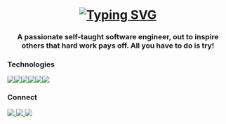 
 <h1 align="center" style="color: red">
<!-- <a href="https://git.io/typing-svg"><img src="https://readme-typing-svg.herokuapp.com?font=Fira+Code&weight=800&duration=4000&pause=1000&color=34F700&width=435&lines=Hey!+%F0%9F%91%8B%F0%9F%8F%BF+I'm+Kenny+Allen!;A+passionate+self-taught+;Software+Engineer;out+to+inspire+others+hard+work;pays+off.;All+you+have+to+do+;Is+Try!;" alt="Typing SVG" /></a> -->
<a href="https://git.io/typing-svg"><img src="https://readme-typing-svg.herokuapp.com?font=Fira+Code&weight=800&size=20&duration=4000&pause=1000&color=34F700&width=435&lines=%F0%9F%9B%91%F0%9F%9A%A7Under+Construction!!%F0%9F%9A%A7%F0%9F%9B%91" alt="Typing SVG" /></a>

</h1>
<!-- +Software+Engineer+out+to+inspire+others+that+hard+work+pays+off.+All+you+have+to+do+is+try!;" -->
<h3 align="center">A passionate self-taught software engineer, out to inspire others that hard work pays off. All you have to do is try!</h3>
						
<h3 align="left">Technologies</h3>
<p align="left"><a target="_blank" rel="noopener noreferrer nofollow" href="https://camo.githubusercontent.com/b162fda800f99b597682cc02c227775166637ab7793af44821d09ef448ce366a/68747470733a2f2f696d672e736869656c64732e696f2f7374617469632f76313f6c6162656c3d7c266d6573736167653d48544d4c3526636f6c6f723d323335353566267374796c653d706c6173746963266c6f676f3d68746d6c35"><img src="https://camo.githubusercontent.com/b162fda800f99b597682cc02c227775166637ab7793af44821d09ef448ce366a/68747470733a2f2f696d672e736869656c64732e696f2f7374617469632f76313f6c6162656c3d7c266d6573736167653d48544d4c3526636f6c6f723d323335353566267374796c653d706c6173746963266c6f676f3d68746d6c35" data-canonical-src="https://img.shields.io/static/v1?label=|&amp;message=HTML5&amp;color=23555f&amp;style=plastic&amp;logo=html5" style="max-width: 100%;"></a><a target="_blank" rel="noopener noreferrer nofollow" href="https://camo.githubusercontent.com/bfd7e1e245a50520464a56653b1978a9a4d07a95a5edb3aec3f995226318cd7e/68747470733a2f2f696d672e736869656c64732e696f2f7374617469632f76313f6c6162656c3d7c266d6573736167653d4353533326636f6c6f723d323835663635267374796c653d706c6173746963266c6f676f3d63737333"><img src="https://camo.githubusercontent.com/bfd7e1e245a50520464a56653b1978a9a4d07a95a5edb3aec3f995226318cd7e/68747470733a2f2f696d672e736869656c64732e696f2f7374617469632f76313f6c6162656c3d7c266d6573736167653d4353533326636f6c6f723d323835663635267374796c653d706c6173746963266c6f676f3d63737333" data-canonical-src="https://img.shields.io/static/v1?label=|&amp;message=CSS3&amp;color=285f65&amp;style=plastic&amp;logo=css3" style="max-width: 100%;"></a><a target="_blank" rel="noopener noreferrer nofollow" href="https://camo.githubusercontent.com/fd3beee4fe66b5ef0350c5f64d808c9ff12d1a04dcc4a2e36769aff90bdfc5c2/68747470733a2f2f696d672e736869656c64732e696f2f7374617469632f76313f6c6162656c3d7c266d6573736167653d4a41564153435249505426636f6c6f723d336337663564267374796c653d706c6173746963266c6f676f3d6a617661736372697074"><img src="https://camo.githubusercontent.com/fd3beee4fe66b5ef0350c5f64d808c9ff12d1a04dcc4a2e36769aff90bdfc5c2/68747470733a2f2f696d672e736869656c64732e696f2f7374617469632f76313f6c6162656c3d7c266d6573736167653d4a41564153435249505426636f6c6f723d336337663564267374796c653d706c6173746963266c6f676f3d6a617661736372697074" data-canonical-src="https://img.shields.io/static/v1?label=|&amp;message=JAVASCRIPT&amp;color=3c7f5d&amp;style=plastic&amp;logo=javascript" style="max-width: 100%;"></a><a target="_blank" rel="noopener noreferrer nofollow" href="https://camo.githubusercontent.com/8951af5399a5b86f164720f2261cea01acb4e0c9fe33a683a5117f8b045c7c72/68747470733a2f2f696d672e736869656c64732e696f2f7374617469632f76313f6c6162656c3d7c266d6573736167653d52454143542e4a5326636f6c6f723d346139333563267374796c653d706c6173746963266c6f676f3d7265616374"><img src="https://camo.githubusercontent.com/8951af5399a5b86f164720f2261cea01acb4e0c9fe33a683a5117f8b045c7c72/68747470733a2f2f696d672e736869656c64732e696f2f7374617469632f76313f6c6162656c3d7c266d6573736167653d52454143542e4a5326636f6c6f723d346139333563267374796c653d706c6173746963266c6f676f3d7265616374" data-canonical-src="https://img.shields.io/static/v1?label=|&amp;message=REACT.JS&amp;color=4a935c&amp;style=plastic&amp;logo=react" style="max-width: 100%;"></a><a target="_blank" rel="noopener noreferrer nofollow" href="https://camo.githubusercontent.com/5dc6ab18b76cd70303b8a957c4ba500abfdcff9a2bd215e7c3e6c0fcd9148158/68747470733a2f2f696d672e736869656c64732e696f2f7374617469632f76313f6c6162656c3d7c266d6573736167653d4d4f4e474f2d444226636f6c6f723d636464313438267374796c653d706c6173746963266c6f676f3d6d6f6e676f6462"><img src="https://camo.githubusercontent.com/5dc6ab18b76cd70303b8a957c4ba500abfdcff9a2bd215e7c3e6c0fcd9148158/68747470733a2f2f696d672e736869656c64732e696f2f7374617469632f76313f6c6162656c3d7c266d6573736167653d4d4f4e474f2d444226636f6c6f723d636464313438267374796c653d706c6173746963266c6f676f3d6d6f6e676f6462" data-canonical-src="https://img.shields.io/static/v1?label=|&amp;message=MONGO-DB&amp;color=cdd148&amp;style=plastic&amp;logo=mongodb" style="max-width: 100%;"></a><a target="_blank" rel="noopener noreferrer nofollow" href="https://camo.githubusercontent.com/6d3aad357be7f3b8e9b74238b2104d7276bc7bce78b396baff50fe1b9a8088a1/68747470733a2f2f696d672e736869656c64732e696f2f7374617469632f76313f6c6162656c3d7c266d6573736167653d4558505245535326636f6c6f723d626262313131267374796c653d706c6173746963266c6f676f3d65787072657373"><img src="https://camo.githubusercontent.com/6d3aad357be7f3b8e9b74238b2104d7276bc7bce78b396baff50fe1b9a8088a1/68747470733a2f2f696d672e736869656c64732e696f2f7374617469632f76313f6c6162656c3d7c266d6573736167653d4558505245535326636f6c6f723d626262313131267374796c653d706c6173746963266c6f676f3d65787072657373" data-canonical-src="https://img.shields.io/static/v1?label=|&amp;message=EXPRESS&amp;color=bbb111&amp;style=plastic&amp;logo=express" style="max-width: 100%;"></a></p>
													
<h3 align="left">Connect</h3>
<p align="left">

<a href="https://kennysportfolio.netlify.app/" rel="nofollow">
    <img src="https://camo.githubusercontent.com/24d5ffb9c2382036a9f243a7dfbef6da22ded4011e717d003e3d46fd00b95172/68747470733a2f2f696d672e736869656c64732e696f2f7374617469632f76313f6c6162656c3d7c266d6573736167653d5745425349544526636f6c6f723d323335353566267374796c653d706c6173746963266c6f676f3d7265616374266c6f676f2d636f6c6f723d7768697465" data-canonical-src="https://img.shields.io/static/v1?label=|&amp;message=WEBSITE&amp;color=23555f&amp;style=plastic&amp;logo=react&amp;logo-color=white" style="max-width: 100%;">
  </a>
  </a><a href="https://www.linkedin.com/in/kenny-allen-5934a5329" rel="nofollow">
    <img src="https://camo.githubusercontent.com/57fad13d653a6a5ed1e7b53a2a38d1a6c618925918b7c48fd2825422d64b1790/68747470733a2f2f696d672e736869656c64732e696f2f7374617469632f76313f6c6162656c3d7c266d6573736167653d4c494e4b45442d494e26636f6c6f723d636466393938267374796c653d706c6173746963266c6f676f3d6c696e6b6564696e266c6f676f2d636f6c6f723d7768697465" data-canonical-src="https://img.shields.io/static/v1?label=|&amp;message=LINKED-IN&amp;color=cdf998&amp;style=plastic&amp;logo=linkedin&amp;logo-color=white" style="max-width: 100%;">
  </a><a href="https://kennysportfolio.netlify.app/images/LeeResume.pdf"  rel="nofollow">
      <img src="https://camo.githubusercontent.com/d8227430855e6256bb09e5a62ed2d43e9c7075fa937f7de166343988aeb816ea/68747470733a2f2f696d672e736869656c64732e696f2f7374617469632f76313f6c6162656c3d7c266d6573736167653d524553554d4526636f6c6f723d323335353566267374796c653d706c6173746963266c6f676f3d7265616374266c6f676f2d636f6c6f723d7768697465" data-canonical-src="https://img.shields.io/static/v1?label=|&amp;message=RESUME&amp;color=23555f&amp;style=plastic&amp;logo=react&amp;logo-color=white" style="max-width: 100%;">
  </a>
</p>

